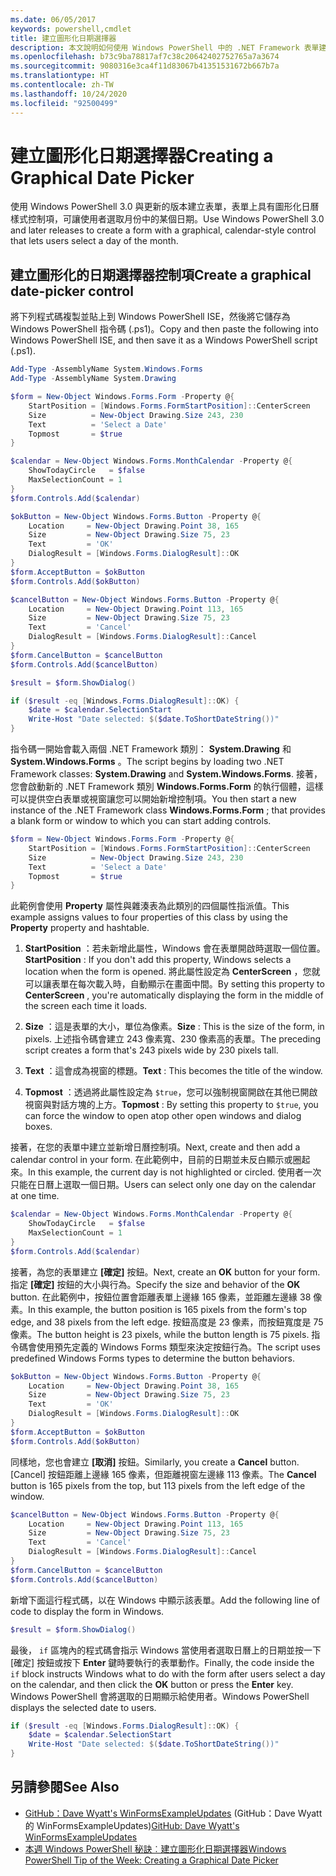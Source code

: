 ```yaml
---
ms.date: 06/05/2017
keywords: powershell,cmdlet
title: 建立圖形化日期選擇器
description: 本文說明如何使用 Windows PowerShell 中的 .NET Framework 表單建置功能，建立自訂日曆樣式控制項。
ms.openlocfilehash: b73c9ba78817af7c38c20642402752765a7a3674
ms.sourcegitcommit: 9080316e3ca4f11d83067b41351531672b667b7a
ms.translationtype: HT
ms.contentlocale: zh-TW
ms.lasthandoff: 10/24/2020
ms.locfileid: "92500499"
---
```

# <a name="creating-a-graphical-date-picker"></a><span data-ttu-id="cbab3-104">建立圖形化日期選擇器</span><span class="sxs-lookup"><span data-stu-id="cbab3-104">Creating a Graphical Date Picker</span></span>

<span data-ttu-id="cbab3-105">使用 Windows PowerShell 3.0 與更新的版本建立表單，表單上具有圖形化日曆樣式控制項，可讓使用者選取月份中的某個日期。</span><span class="sxs-lookup"><span data-stu-id="cbab3-105">Use Windows PowerShell 3.0 and later releases to create a form with a graphical, calendar-style control that lets users select a day of the month.</span></span>

## <a name="create-a-graphical-date-picker-control"></a><span data-ttu-id="cbab3-106">建立圖形化的日期選擇器控制項</span><span class="sxs-lookup"><span data-stu-id="cbab3-106">Create a graphical date-picker control</span></span>

<span data-ttu-id="cbab3-107">將下列程式碼複製並貼上到 Windows PowerShell ISE，然後將它儲存為 Windows PowerShell 指令碼 (.ps1)。</span><span class="sxs-lookup"><span data-stu-id="cbab3-107">Copy and then paste the following into Windows PowerShell ISE, and then save it as a Windows PowerShell script (.ps1).</span></span>

```powershell
Add-Type -AssemblyName System.Windows.Forms
Add-Type -AssemblyName System.Drawing

$form = New-Object Windows.Forms.Form -Property @{
    StartPosition = [Windows.Forms.FormStartPosition]::CenterScreen
    Size          = New-Object Drawing.Size 243, 230
    Text          = 'Select a Date'
    Topmost       = $true
}

$calendar = New-Object Windows.Forms.MonthCalendar -Property @{
    ShowTodayCircle   = $false
    MaxSelectionCount = 1
}
$form.Controls.Add($calendar)

$okButton = New-Object Windows.Forms.Button -Property @{
    Location     = New-Object Drawing.Point 38, 165
    Size         = New-Object Drawing.Size 75, 23
    Text         = 'OK'
    DialogResult = [Windows.Forms.DialogResult]::OK
}
$form.AcceptButton = $okButton
$form.Controls.Add($okButton)

$cancelButton = New-Object Windows.Forms.Button -Property @{
    Location     = New-Object Drawing.Point 113, 165
    Size         = New-Object Drawing.Size 75, 23
    Text         = 'Cancel'
    DialogResult = [Windows.Forms.DialogResult]::Cancel
}
$form.CancelButton = $cancelButton
$form.Controls.Add($cancelButton)

$result = $form.ShowDialog()

if ($result -eq [Windows.Forms.DialogResult]::OK) {
    $date = $calendar.SelectionStart
    Write-Host "Date selected: $($date.ToShortDateString())"
}
```

<span data-ttu-id="cbab3-108">指令碼一開始會載入兩個 .NET Framework 類別： **System.Drawing** 和 **System.Windows.Forms** 。</span><span class="sxs-lookup"><span data-stu-id="cbab3-108">The script begins by loading two .NET Framework classes: **System.Drawing** and **System.Windows.Forms**.</span></span> <span data-ttu-id="cbab3-109">接著，您會啟動新的 .NET Framework 類別 **Windows.Forms.Form** 的執行個體，這樣可以提供空白表單或視窗讓您可以開始新增控制項。</span><span class="sxs-lookup"><span data-stu-id="cbab3-109">You then start a new instance of the .NET Framework class **Windows.Forms.Form** ; that provides a blank form or window to which you can start adding controls.</span></span>

```powershell
$form = New-Object Windows.Forms.Form -Property @{
    StartPosition = [Windows.Forms.FormStartPosition]::CenterScreen
    Size          = New-Object Drawing.Size 243, 230
    Text          = 'Select a Date'
    Topmost       = $true
}
```

<span data-ttu-id="cbab3-110">此範例會使用 **Property** 屬性與雜湊表為此類別的四個屬性指派值。</span><span class="sxs-lookup"><span data-stu-id="cbab3-110">This example assigns values to four properties of this class by using the **Property** property and hashtable.</span></span>

1. <span data-ttu-id="cbab3-111">**StartPosition** ：若未新增此屬性，Windows 會在表單開啟時選取一個位置。</span><span class="sxs-lookup"><span data-stu-id="cbab3-111">**StartPosition** : If you don't add this property, Windows selects a location when the form is opened.</span></span> <span data-ttu-id="cbab3-112">將此屬性設定為 **CenterScreen** ，您就可以讓表單在每次載入時，自動顯示在畫面中間。</span><span class="sxs-lookup"><span data-stu-id="cbab3-112">By setting this property to **CenterScreen** , you're automatically displaying the form in the middle of the screen each time it loads.</span></span>

2. <span data-ttu-id="cbab3-113">**Size** ：這是表單的大小，單位為像素。</span><span class="sxs-lookup"><span data-stu-id="cbab3-113">**Size** : This is the size of the form, in pixels.</span></span>
   <span data-ttu-id="cbab3-114">上述指令碼會建立 243 像素寬、230 像素高的表單。</span><span class="sxs-lookup"><span data-stu-id="cbab3-114">The preceding script creates a form that's 243 pixels wide by 230 pixels tall.</span></span>

3. <span data-ttu-id="cbab3-115">**Text** ：這會成為視窗的標題。</span><span class="sxs-lookup"><span data-stu-id="cbab3-115">**Text** : This becomes the title of the window.</span></span>

4. <span data-ttu-id="cbab3-116">**Topmost** ：透過將此屬性設定為 `$true`，您可以強制視窗開啟在其他已開啟視窗與對話方塊的上方。</span><span class="sxs-lookup"><span data-stu-id="cbab3-116">**Topmost** : By setting this property to `$true`, you can force the window to open atop other open windows and dialog boxes.</span></span>

<span data-ttu-id="cbab3-117">接著，在您的表單中建立並新增日曆控制項。</span><span class="sxs-lookup"><span data-stu-id="cbab3-117">Next, create and then add a calendar control in your form.</span></span>
<span data-ttu-id="cbab3-118">在此範例中，目前的日期並未反白顯示或圈起來。</span><span class="sxs-lookup"><span data-stu-id="cbab3-118">In this example, the current day is not highlighted or circled.</span></span>
<span data-ttu-id="cbab3-119">使用者一次只能在日曆上選取一個日期。</span><span class="sxs-lookup"><span data-stu-id="cbab3-119">Users can select only one day on the calendar at one time.</span></span>

```powershell
$calendar = New-Object Windows.Forms.MonthCalendar -Property @{
    ShowTodayCircle   = $false
    MaxSelectionCount = 1
}
$form.Controls.Add($calendar)
```

<span data-ttu-id="cbab3-120">接著，為您的表單建立 **[確定]** 按鈕。</span><span class="sxs-lookup"><span data-stu-id="cbab3-120">Next, create an **OK** button for your form.</span></span> <span data-ttu-id="cbab3-121">指定 **[確定]** 按鈕的大小與行為。</span><span class="sxs-lookup"><span data-stu-id="cbab3-121">Specify the size and behavior of the **OK** button.</span></span> <span data-ttu-id="cbab3-122">在此範例中，按鈕位置會距離表單上邊緣 165 像素，並距離左邊緣 38 像素。</span><span class="sxs-lookup"><span data-stu-id="cbab3-122">In this example, the button position is 165 pixels from the form's top edge, and 38 pixels from the left edge.</span></span> <span data-ttu-id="cbab3-123">按鈕高度是 23 像素，而按鈕寬度是 75 像素。</span><span class="sxs-lookup"><span data-stu-id="cbab3-123">The button height is 23 pixels, while the button length is 75 pixels.</span></span> <span data-ttu-id="cbab3-124">指令碼會使用預先定義的 Windows Forms 類型來決定按鈕行為。</span><span class="sxs-lookup"><span data-stu-id="cbab3-124">The script uses predefined Windows Forms types to determine the button behaviors.</span></span>

```powershell
$okButton = New-Object Windows.Forms.Button -Property @{
    Location     = New-Object Drawing.Point 38, 165
    Size         = New-Object Drawing.Size 75, 23
    Text         = 'OK'
    DialogResult = [Windows.Forms.DialogResult]::OK
}
$form.AcceptButton = $okButton
$form.Controls.Add($okButton)
```

<span data-ttu-id="cbab3-125">同樣地，您也會建立 **[取消]** 按鈕。</span><span class="sxs-lookup"><span data-stu-id="cbab3-125">Similarly, you create a **Cancel** button.</span></span>
<span data-ttu-id="cbab3-126">[Cancel] 按鈕距離上邊緣 165 像素，但距離視窗左邊緣 113 像素。</span><span class="sxs-lookup"><span data-stu-id="cbab3-126">The **Cancel** button is 165 pixels from the top, but 113 pixels from the left edge of the window.</span></span>

```powershell
$cancelButton = New-Object Windows.Forms.Button -Property @{
    Location     = New-Object Drawing.Point 113, 165
    Size         = New-Object Drawing.Size 75, 23
    Text         = 'Cancel'
    DialogResult = [Windows.Forms.DialogResult]::Cancel
}
$form.CancelButton = $cancelButton
$form.Controls.Add($cancelButton)
```

<span data-ttu-id="cbab3-127">新增下面這行程式碼，以在 Windows 中顯示該表單。</span><span class="sxs-lookup"><span data-stu-id="cbab3-127">Add the following line of code to display the form in Windows.</span></span>

```powershell
$result = $form.ShowDialog()
```

<span data-ttu-id="cbab3-128">最後， `if` 區塊內的程式碼會指示 Windows 當使用者選取日曆上的日期並按一下 [確定] 按鈕或按下 **Enter** 鍵時要執行的表單動作。</span><span class="sxs-lookup"><span data-stu-id="cbab3-128">Finally, the code inside the `if` block instructs Windows what to do with the form after users select a day on the calendar, and then click the **OK** button or press the **Enter** key.</span></span> <span data-ttu-id="cbab3-129">Windows PowerShell 會將選取的日期顯示給使用者。</span><span class="sxs-lookup"><span data-stu-id="cbab3-129">Windows PowerShell displays the selected date to users.</span></span>

```powershell
if ($result -eq [Windows.Forms.DialogResult]::OK) {
    $date = $calendar.SelectionStart
    Write-Host "Date selected: $($date.ToShortDateString())"
}
```

## <a name="see-also"></a><span data-ttu-id="cbab3-130">另請參閱</span><span class="sxs-lookup"><span data-stu-id="cbab3-130">See Also</span></span>

- <span data-ttu-id="cbab3-131">[GitHub：Dave Wyatt's WinFormsExampleUpdates](https://github.com/dlwyatt/WinFormsExampleUpdates) (GitHub：Dave Wyatt 的 WinFormsExampleUpdates)</span><span class="sxs-lookup"><span data-stu-id="cbab3-131">[GitHub: Dave Wyatt's WinFormsExampleUpdates](https://github.com/dlwyatt/WinFormsExampleUpdates)</span></span>
- <span data-ttu-id="cbab3-132">[本週 Windows PowerShell 秘訣︰建立圖形化日期選擇器](/previous-versions/windows/it-pro/windows-powershell-1.0/ff730942(v=technet.10))</span><span class="sxs-lookup"><span data-stu-id="cbab3-132">[Windows PowerShell Tip of the Week:  Creating a Graphical Date Picker](/previous-versions/windows/it-pro/windows-powershell-1.0/ff730942(v=technet.10))</span></span>
